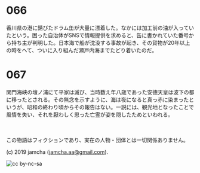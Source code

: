 

# 066

香川県の港に錆びたドラム缶が大量に漂着した。なかには加工前の油が入っていたという。困った自治体がSNSで情報提供を求めると、缶に書かれていた番号から持ち主が判明した。日本海で船が沈没する事故が起き、その貨物が20年以上の時をへて、ついに入り組んだ瀬戸内海までたどり着いたのだ。

# 067

関門海峡の壇ノ浦にて平家は滅び、当時数え年八歳であった安徳天皇は波下の都に移ったとされる。その無念を示すように、海は夜になると真っ赤に染まったというが、昭和の終わり頃からその報告はない。一説には、観光地となったことで風情を失い、それを厭わしく思った亡霊が姿を隠したためといわれる。

<br>  
<br>  
この物語はフィクションであり、実在の人物・団体とは一切関係ありません。  

(c) 2019 jamcha (jamcha.aa@gmail.com).  

![cc by-nc-sa](https://i.creativecommons.org/l/by-nc-sa/4.0/88x31.png)  

